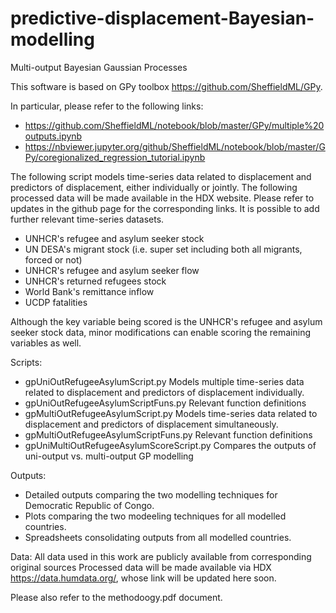 # predictive-displacement-Bayesian-modelling
Multi-output Bayesian Gaussian Processes

This software is based on GPy toolbox https://github.com/SheffieldML/GPy.

In particular, please refer to the following links:
- https://github.com/SheffieldML/notebook/blob/master/GPy/multiple%20outputs.ipynb
- https://nbviewer.jupyter.org/github/SheffieldML/notebook/blob/master/GPy/coregionalized_regression_tutorial.ipynb

The following script models time-series data related to displacement and predictors of displacement, either individually or jointly. The following processed data will be made available in the HDX website. Please refer to updates in the github page for the corresponding links. It is possible to add further relevant time-series datasets.
- UNHCR's refugee and asylum seeker stock
- UN DESA's migrant stock (i.e. super set including both all migrants, forced or not)
- UNHCR's refugee and asylum seeker flow
- UNHCR's returned refugees stock
- World Bank's remittance inflow
- UCDP fatalities

Although the key variable being scored is the UNHCR's refugee and asylum seeker stock data, minor modifications can enable scoring the remaining variables as well.

Scripts:
- gpUniOutRefugeeAsylumScript.py
Models multiple time-series data related to displacement and predictors of displacement individually.
- gpUniOutRefugeeAsylumScriptFuns.py
Relevant function definitions
- gpMultiOutRefugeeAsylumScript.py
Models time-series data related to displacement and predictors of displacement simultaneously.
- gpMultiOutRefugeeAsylumScriptFuns.py
Relevant function definitions
- gpUniMultiOutRefugeeAsylumScoreScript.py
Compares the outputs of uni-output vs. multi-output GP modelling

Outputs:
- Detailed outputs comparing the two modelling techniques for Democratic Republic of Congo.
- Plots comparing the two modeeling techniques for all modelled countries.
- Spreadsheets consolidating outputs from all modelled countries.

Data:
All data used in this work are publicly available from corresponding original sources
Processed data will be made available via HDX https://data.humdata.org/, whose link will be updated here soon.

Please also refer to the methodoogy.pdf document.
